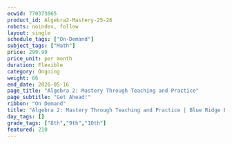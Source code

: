 ```yaml
---
ecwid: 770373665
product_id: Algebra2-Mastery-25-26
robots: noindex, follow
layout: single
schedule_tags: ["On-Demand"]
subject_tags: ["Math"]
price: 299.99
price_unit: per month
duration: Flexible
category: Ongoing
weight: 66
end_date: 2026-05-16
page_title: "Algebra 2: Mastery Through Teaching and Practice"
page_subtitle: "Get Ahead!"
ribbon: "On Demand"
title: "Algebra 2: Mastery Through Teaching and Practice | Blue Ridge Boost"
day_tags: []
grade_tags: ["8th","9th","10th"]
featured: 210
---
```

